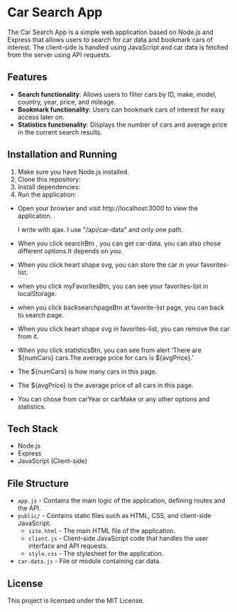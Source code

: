 # Car Search App

The Car Search App is a simple web application based on Node.js and Express that allows users to search for car data and bookmark cars of interest. The client-side is handled using JavaScript and car data is fetched from the server using API requests.

## Features

- **Search functionality**: Allows users to filter cars by ID, make, model, country, year, price, and mileage.
- **Bookmark functionality**: Users can bookmark cars of interest for easy access later on.
- **Statistics functionality**: Displays the number of cars and average price in the current search results.

## Installation and Running

1. Make sure you have Node.js installed.
2. Clone this repository:
3. Install dependencies:
4. Run the application:

- Open your browser and visit http://localhost:3000 to view the application.

  I write with ajax. I use "/api/car-data" and only one path.

- When you click searchBtn , you can get car-data.
you can also chose different options.It depends on you.

- When you click heart shape svg, you can store the car in your favorites-list.

- when you click myFavoritesBtn, you can see your favorites-list in localStorage.

- when you click backsearchpageBtn at favorite-list page, you can back to search page.

- When you click heart shape svg in favorites-list, you can remove the car from it.

- When you click statisticsBtn, you can see from alert ‘There are ${numCars} cars.The average price for cars is ${avgPrice}.’ 

- The ${numCars} is how many cars in this page.

- The ${avgPrice} is the average price of all cars in this page.

- You can chose from carYear or carMake or any other options and statistics.

## Tech Stack

- Node.js
- Express
- JavaScript (Client-side)

## File Structure

- `app.js` - Contains the main logic of the application, defining routes and the API.
- `public/` - Contains static files such as HTML, CSS, and client-side JavaScript.
  - `site.html` - The main HTML file of the application.
  - `client.js` - Client-side JavaScript code that handles the user interface and API requests.
  - `style.css` - The stylesheet for the application.
- `car-data.js` - File or module containing car data.


## License

This project is licensed under the MIT License.
